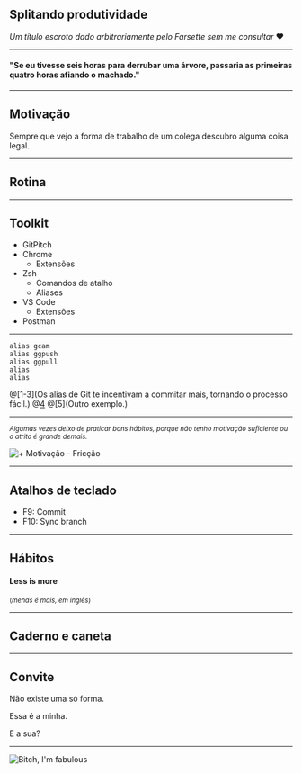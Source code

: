 ## Splitando produtividade

*Um título escroto dado arbitrariamente pelo Farsette sem me consultar* ❤️

---

#### "Se eu tivesse seis horas para derrubar uma árvore, passaria as primeiras quatro horas afiando o machado."

---

## Motivação

Sempre que vejo a forma de trabalho de um colega descubro alguma coisa legal.

---

## Rotina

---

## Toolkit

* GitPitch
* Chrome
    * Extensões
* Zsh
    * Comandos de atalho
    * Aliases
* VS Code
    * Extensões
* Postman

---

```
alias gcam
alias ggpush
alias ggpull
alias
alias
```
@[1-3](Os alias de Git te incentivam a commitar mais, tornando o processo fácil.)
@[4](Exemplo.)
@[5](Outro exemplo.)

---

<small>*Algumas vezes deixo de praticar bons hábitos, porque não tenho motivação suficiente ou o atrito é grande demais.*</small>

![+ Motivação - Fricção](https://www.e-reading.club/illustrations/1041/1041207-_3.jpg)

---

## Atalhos de teclado
* F9: Commit
* F10: Sync branch

---

## Hábitos

#### Less is more
<small>(*menas é mais, em inglês*)</small>

---

## Caderno e caneta

---

## Convite

Não existe uma só forma.

Essa é a minha.

E a sua?

---

![Bitch, I'm fabulous](https://media.giphy.com/media/3o6gDVQrPvaOXb8T2o/giphy.gif)